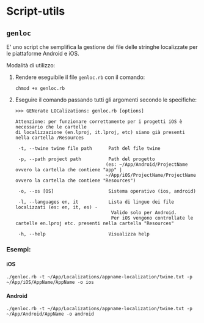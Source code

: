 # Script-utils

## `genloc`

E' uno script che semplifica la gestione dei file delle stringhe localizzate per le piattaforme Android e iOS. 

Modalità di utilizzo: 

1. Rendere eseguibile il file `genloc.rb` con il comando:
   ```
   chmod +x genloc.rb
   ```
2. Eseguire il comando passando tutti gli argomenti secondo le specifiche: 
   ```
   >>> GENerate LOCalizations: genloc.rb [options]
   
   Attenzione: per funzionare correttamente per i progetti iOS è necessario che le cartelle 
   di localizzazione (en.lproj, it.lproj, etc) siano già presenti nella cartella /Resources
   
    -t, --twine twine file path      Path del file twine
    
    -p, --path project path          Path del progetto 
                                    (es: ~/App/Android/ProjectName ovvero la cartella che contiene "app" | 
                                    ~/App/iOS/ProjectName/ProjectName ovvero la cartella che contiene "Resources")
    
    -o, --os [OS]                    Sistema operativo (ios, android)
    
    -l, --languages en, it           Lista di lingue dei file localizzati (es: en, it, es) - 
                                      Valido solo per Android. 
                                      Per iOS vengono controllate le cartelle en.lproj etc. presenti nella cartella "Resources"
    
    -h, --help                       Visualizza help
   ```

### Esempi: 

#### iOS
```
./genloc.rb -t ~/App/Localizations/appname-localization/twine.txt -p ~/App/iOS/AppName/AppName -o ios
```

#### Android
```
./genloc.rb -t ~/App/Localizations/appname-localization/twine.txt -p ~/App/Android/AppName -o android
```
